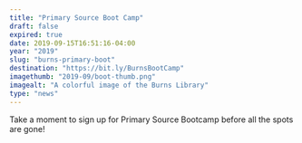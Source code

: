 ```yaml
---
title: "Primary Source Boot Camp"
draft: false
expired: true
date: 2019-09-15T16:51:16-04:00
year: "2019"
slug: "burns-primary-boot"
destination: "https://bit.ly/BurnsBootCamp"
imagethumb: "2019-09/boot-thumb.png"
imagealt: "A colorful image of the Burns Library"
type: "news"
---
```


Take a moment to sign up for Primary Source Bootcamp before all the spots are gone! 